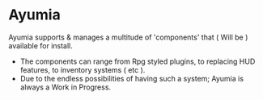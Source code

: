 Ayumia
====


Ayumia supports & manages a multitude of 'components' that ( Will be ) available for install.         


- The components can range from Rpg styled plugins, to replacing HUD features, to inventory systems ( etc ).
- Due to the endless possibilities of having such a system; Ayumia is always a Work in Progress.
